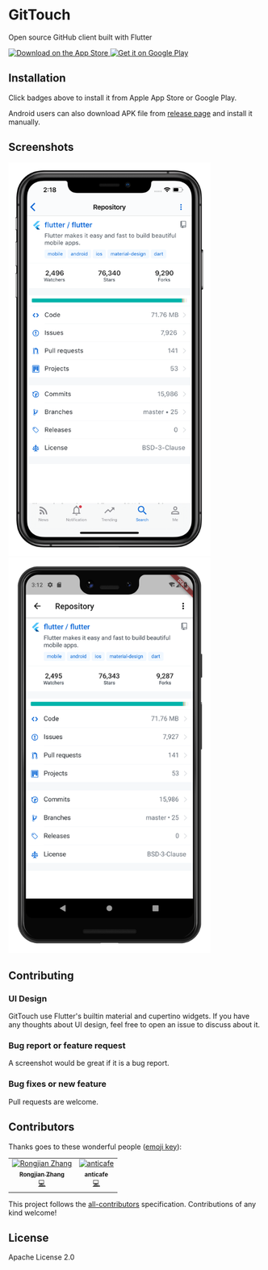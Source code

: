 # GitTouch

Open source GitHub client built with Flutter

<p>
  <a href="https://itunes.apple.com/us/app/gittouch/id1452042346">
    <img alt="Download on the App Store" title="App Store" src="https://raw.githubusercontent.com/pd4d10/git-touch/master/assets/app-store-badge.png" height="60" />
  </a>
  <a href="https://play.google.com/store/apps/details?id=io.github.pd4d10.gittouch">
    <img alt="Get it on Google Play" title="Google Play" src="https://raw.githubusercontent.com/pd4d10/git-touch/master/assets/google-play-badge.png" height="60" />
  </a>
</p>

## Installation

Click badges above to install it from Apple App Store or Google Play.

Android users can also download APK file from [release page](https://github.com/pd4d10/git-touch/releases) and install it manually.

## Screenshots

<p>
  <img src="assets/screenshot-ios.png" alt="iOS screenshot" width="400" />
  <img src="assets/screenshot-android.png" alt="Android screenshot" width="400" />
</p>

## Contributing

### UI Design

GitTouch use Flutter's builtin material and cupertino widgets. If you have any thoughts about UI design, feel free to open an issue to discuss about it.

### Bug report or feature request

A screenshot would be great if it is a bug report.

### Bug fixes or new feature

Pull requests are welcome.

## Contributors

Thanks goes to these wonderful people ([emoji key](https://allcontributors.org/docs/en/emoji-key)):

<!-- ALL-CONTRIBUTORS-LIST:START - Do not remove or modify this section -->
<!-- prettier-ignore -->
<table>
  <tr>
    <td align="center"><a href="https://github.com/pd4d10"><img src="https://avatars0.githubusercontent.com/u/9524411?v=4" width="100px;" alt="Rongjian Zhang"/><br /><sub><b>Rongjian Zhang</b></sub></a><br /><a href="https://github.com/pd4d10/git-touch/commits?author=pd4d10" title="Code">💻</a></td>
    <td align="center"><a href="https://github.com/anticafe"><img src="https://avatars1.githubusercontent.com/u/340836?v=4" width="100px;" alt="anticafe"/><br /><sub><b>anticafe</b></sub></a><br /><a href="https://github.com/pd4d10/git-touch/commits?author=anticafe" title="Code">💻</a></td>
  </tr>
</table>

<!-- ALL-CONTRIBUTORS-LIST:END -->

This project follows the [all-contributors](https://github.com/all-contributors/all-contributors) specification. Contributions of any kind welcome!

## License

Apache License 2.0
